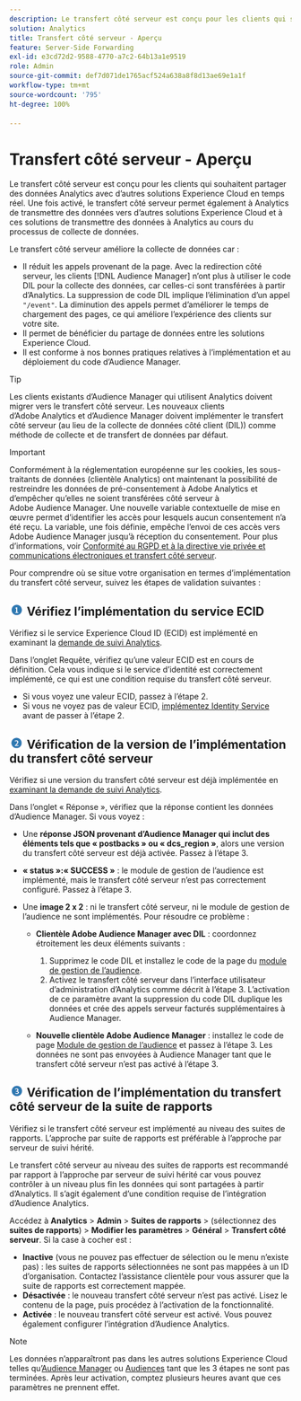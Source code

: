 ```yaml
---
description: Le transfert côté serveur est conçu pour les clients qui souhaitent partager des données Analytics avec d’autres solutions Experience Cloud en temps réel. Une fois activé, le transfert côté serveur permet également à Analytics de transmettre des données vers d’autres solutions Experience Cloud et à ces solutions de transmettre des données à Analytics au cours du processus de collecte de données.
solution: Analytics
title: Transfert côté serveur - Aperçu
feature: Server-Side Forwarding
exl-id: e3cd72d2-9588-4770-a7c2-64b13a1e9519
role: Admin
source-git-commit: def7d071de1765acf524a638a8f8d13ae69e1a1f
workflow-type: tm+mt
source-wordcount: '795'
ht-degree: 100%

---
```


# Transfert côté serveur - Aperçu

Le transfert côté serveur est conçu pour les clients qui souhaitent partager des données Analytics avec d’autres solutions Experience Cloud en temps réel. Une fois activé, le transfert côté serveur permet également à Analytics de transmettre des données vers d’autres solutions Experience Cloud et à ces solutions de transmettre des données à Analytics au cours du processus de collecte de données.

Le transfert côté serveur améliore la collecte de données car :

* Il réduit les appels provenant de la page. Avec la redirection côté serveur, les clients [!DNL Audience Manager] n’ont plus à utiliser le code DIL pour la collecte des données, car celles-ci sont transférées à partir d’Analytics. La suppression de code DIL implique l’élimination d’un appel `"/event"`. La diminution des appels permet d’améliorer le temps de chargement des pages, ce qui améliore l’expérience des clients sur votre site.
* Il permet de bénéficier du partage de données entre les solutions Experience Cloud.
* Il est conforme à nos bonnes pratiques relatives à l’implémentation et au déploiement du code d’Audience Manager.

>[!TIP]
>
>Les clients existants d’Audience Manager qui utilisent Analytics doivent migrer vers le transfert côté serveur. Les nouveaux clients d’Adobe Analytics et d’Audience Manager doivent implémenter le transfert côté serveur (au lieu de la collecte de données côté client (DIL)) comme méthode de collecte et de transfert de données par défaut.

>[!IMPORTANT]
>Conformément à la réglementation européenne sur les cookies, les sous-traitants de données (clientèle Analytics) ont maintenant la possibilité de restreindre les données de pré-consentement à Adobe Analytics et d’empêcher qu’elles ne soient transférées côté serveur à Adobe Audience Manager. Une nouvelle variable contextuelle de mise en œuvre permet d’identifier les accès pour lesquels aucun consentement n’a été reçu. La variable, une fois définie, empêche l’envoi de ces accès vers Adobe Audience Manager jusqu’à réception du consentement. Pour plus d’informations, voir [Conformité au RGPD et à la directive vie privée et communications électroniques et transfert côté serveur](/help/admin/admin/c-manage-report-suites/c-edit-report-suites/general/c-server-side-forwarding/ssf-gdpr.md).

Pour comprendre où se situe votre organisation en termes d’implémentation du transfert côté serveur, suivez les étapes de validation suivantes :

## ![image step1_icon.png](/help/admin/admin/c-manage-report-suites/c-edit-report-suites/general/c-server-side-forwarding/assets/step1_icon.png) Vérifiez l’implémentation du service ECID

Vérifiez si le service Experience Cloud ID (ECID) est implémenté en examinant la [demande de suivi Analytics](https://experienceleague.adobe.com/docs/id-service/using/implementation/test-verify.html?lang=fr).

Dans l’onglet Requête, vérifiez qu’une valeur ECID est en cours de définition. Cela vous indique si le service d’identité est correctement implémenté, ce qui est une condition requise du transfert côté serveur.

* Si vous voyez une valeur ECID, passez à l’étape 2.
* Si vous ne voyez pas de valeur ECID, [implémentez Identity Service](https://experienceleague.adobe.com/docs/id-service/using/implementation/implementation-guides.html?lang=fr) avant de passer à l’étape 2.

## ![image step2_icon.png](/help/admin/admin/c-manage-report-suites/c-edit-report-suites/general/c-server-side-forwarding/assets/step2_icon.png) Vérification de la version de l’implémentation du transfert côté serveur

Vérifiez si une version du transfert côté serveur est déjà implémentée en [examinant la demande de suivi Analytics](/help/admin/admin/c-manage-report-suites/c-edit-report-suites/general/c-server-side-forwarding/ssf-verify.md).

Dans l’onglet « Réponse », vérifiez que la réponse contient les données d’Audience Manager. Si vous voyez :

* Une **réponse JSON provenant d’Audience Manager qui inclut des éléments tels que « postbacks » ou « dcs_region »**, alors une version du transfert côté serveur est déjà activée. Passez à l’étape 3.
* **« status »:« SUCCESS »** : le module de gestion de l’audience est implémenté, mais le transfert côté serveur n’est pas correctement configuré. Passez à l’étape 3.
* Une **image 2 x 2** : ni le transfert côté serveur, ni le module de gestion de l’audience ne sont implémentés. Pour résoudre ce problème :

   * **Clientèle Adobe Audience Manager avec DIL** : coordonnez étroitement les deux éléments suivants :

      1. Supprimez le code DIL et installez le code de la page du [module de gestion de l’audience](https://experienceleague.adobe.com/docs/audience-manager/user-guide/implementation-integration-guides/integration-other-solutions/audience-management-module.html?lang=fr).
      1. Activez le transfert côté serveur dans l’interface utilisateur d’administration d’Analytics comme décrit à l’étape 3. L’activation de ce paramètre avant la suppression du code DIL duplique les données et crée des appels serveur facturés supplémentaires à Audience Manager.

   * **Nouvelle clientèle Adobe Audience Manager** : installez le code de page [Module de gestion de l’audience](https://experienceleague.adobe.com/docs/audience-manager/user-guide/implementation-integration-guides/integration-other-solutions/audience-management-module.html?lang=fr) et passez à l’étape 3. Les données ne sont pas envoyées à Audience Manager tant que le transfert côté serveur n’est pas activé à l’étape 3.

## ![image step3_icon.png](/help/admin/admin/c-manage-report-suites/c-edit-report-suites/general/c-server-side-forwarding/assets/step3_icon.png) Vérification de l’implémentation du transfert côté serveur de la suite de rapports

Vérifiez si le transfert côté serveur est implémenté au niveau des suites de rapports. L’approche par suite de rapports est préférable à l’approche par serveur de suivi hérité.

Le transfert côté serveur au niveau des suites de rapports est recommandé par rapport à l’approche par serveur de suivi hérité car vous pouvez contrôler à un niveau plus fin les données qui sont partagées à partir d’Analytics. Il s’agit également d’une condition requise de l’intégration d’Audience Analytics.

Accédez à **Analytics** > **Admin** > **Suites de rapports** > (sélectionnez des **suites de rapports**) > **Modifier les paramètres** > **Général** > **Transfert côté serveur**. Si la case à cocher est :

* **Inactive** (vous ne pouvez pas effectuer de sélection ou le menu n’existe pas) : les suites de rapports sélectionnées ne sont pas mappées à un ID d’organisation. Contactez l’assistance clientèle pour vous assurer que la suite de rapports est correctement mappée.
* **Désactivée** : le nouveau transfert côté serveur n’est pas activé. Lisez le contenu de la page, puis procédez à l’activation de la fonctionnalité.
* **Activée** : le nouveau transfert côté serveur est activé. Vous pouvez également configurer l’intégration d’Audience Analytics.

>[!NOTE]
>
>Les données n’apparaîtront pas dans les autres solutions Experience Cloud telles qu’[Audience Manager](https://docs.adobe.com/content/help/fr-FR/experience-cloud/user-guides/home.html) ou [Audiences](https://experienceleague.adobe.com/docs/core-services/interface/audiences/audience-library.html?lang=fr) tant que les 3 étapes ne sont pas terminées. Après leur activation, comptez plusieurs heures avant que ces paramètres ne prennent effet.
